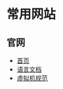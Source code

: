 # 常用网站

## 官网

* [首页](https://docs.oracle.com/javase/8/index.html)
* [语言文档](https://docs.oracle.com/javase/specs/index.html)
* [虚拟机规范](https://docs.oracle.com/javase/specs/index.html)
